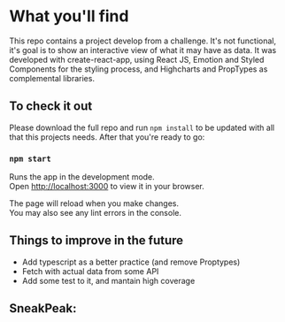 # What you'll find

This repo contains a project develop from a challenge. It's not functional, it's goal is to show an interactive view of what it may have as data. 
It was developed with create-react-app, using React JS, Emotion and Styled Components for the styling process, and Highcharts and PropTypes as complemental libraries.

## To check it out

Please download the full repo and run `npm install` to be updated with all that this projects needs. After that you're ready to go:
### `npm start`

Runs the app in the development mode.\
Open [http://localhost:3000](http://localhost:3000) to view it in your browser.

The page will reload when you make changes.\
You may also see any lint errors in the console.

## Things to improve in the future

* Add typescript as a better practice (and remove Proptypes)
* Fetch with actual data from some API 
* Add some test to it, and mantain high coverage

## SneakPeak: 
